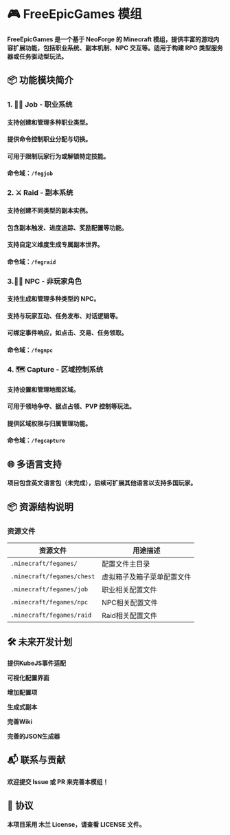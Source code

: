 # 🎮 FreeEpicGames 模组

#### FreeEpicGames 是一个基于 NeoForge 的 Minecraft 模组，提供丰富的游戏内容扩展功能，包括职业系统、副本机制、NPC 交互等。适用于构建 RPG 类型服务器或任务驱动型玩法。

## 📦 功能模块简介

### 1. 🧙‍♂️ Job - 职业系统

#### 支持创建和管理多种职业类型。

#### 提供命令控制职业分配与切换。

#### 可用于限制玩家行为或解锁特定技能。

#### 命令域：`/fegjob`

### 2. ⚔️ Raid - 副本系统

#### 支持创建不同类型的副本实例。

#### 包含副本触发、进度追踪、奖励配置等功能。

#### 支持自定义维度生成专属副本世界。

#### 命令域：`/fegraid`

### 3.🧍‍♂️ NPC - 非玩家角色

#### 支持生成和管理多种类型的 NPC。

#### 支持与玩家互动、任务发布、对话逻辑等。

#### 可绑定事件响应，如点击、交易、任务领取。

#### 命令域：`/fegnpc`

### 4. 🗺️ Capture - 区域控制系统

#### 支持设置和管理地图区域。

#### 可用于领地争夺、据点占领、PVP 控制等玩法。

#### 提供区域权限与归属管理功能。

#### 命令域：`/fegcapture`

## 🌐 多语言支持

#### 项目包含英文语言包（未完成），后续可扩展其他语言以支持多国玩家。

## 📦 资源结构说明

### 资源文件

| 资源文件                       | 用途描述          |
|----------------------------|---------------|
| `.minecraft/fegames/`      | 配置文件主目录       |
| `.minecraft/fegames/chest` | 虚拟箱子及箱子菜单配置文件 |
| `.minecraft/fegames/job`   | 职业相关配置文件      |
| `.minecraft/fegames/npc`   | NPC相关配置文件     |
| `.minecraft/fegames/raid`  | Raid相关配置文件    |

## 🛠️ 未来开发计划

**提供KubeJS事件适配**

**可视化配置界面**

**增加配置项**

**生成式副本**

**完善Wiki**

**完善的JSON生成器**

## 📬 联系与贡献

#### 欢迎提交 Issue 或 PR 来完善本模组！

## 📜 协议

#### 本项目采用 木兰 License，请查看 LICENSE 文件。